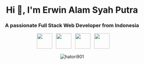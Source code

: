 <h1 align="center">Hi 👋, I'm Erwin Alam Syah Putra</h1>
<h3 align="center">A passionate Full Stack Web Developer from Indonesia</h3>

<p align="center">
&nbsp; <a href="https://facebook.com/erwinalamm" target="_blank" rel="noopener noreferrer"><img src="https://img.icons8.com/plasticine/100/000000/facebook.png" width="50" /></a>
&nbsp; <a href="https://twitter.com/hatori901" target="_blank" rel="noopener noreferrer"><img src="https://img.icons8.com/plasticine/100/000000/twitter.png" width="50" /></a>  
&nbsp; <a href="https://www.instagram.com/erwinalamm/" target="_blank" rel="noopener noreferrer"><img src="https://img.icons8.com/plasticine/100/000000/instagram-new.png" width="50" /></a>  
&nbsp; <a href="mailto:erwinalam4@gmail.com" target="_blank" rel="noopener noreferrer"><img src="https://img.icons8.com/plasticine/100/000000/gmail.png"  width="50" /></a>
</p>

<p align="center"><img align="center" src="https://github-readme-streak-stats.herokuapp.com/?user=hatori901&" alt="hatori901" /></p>

